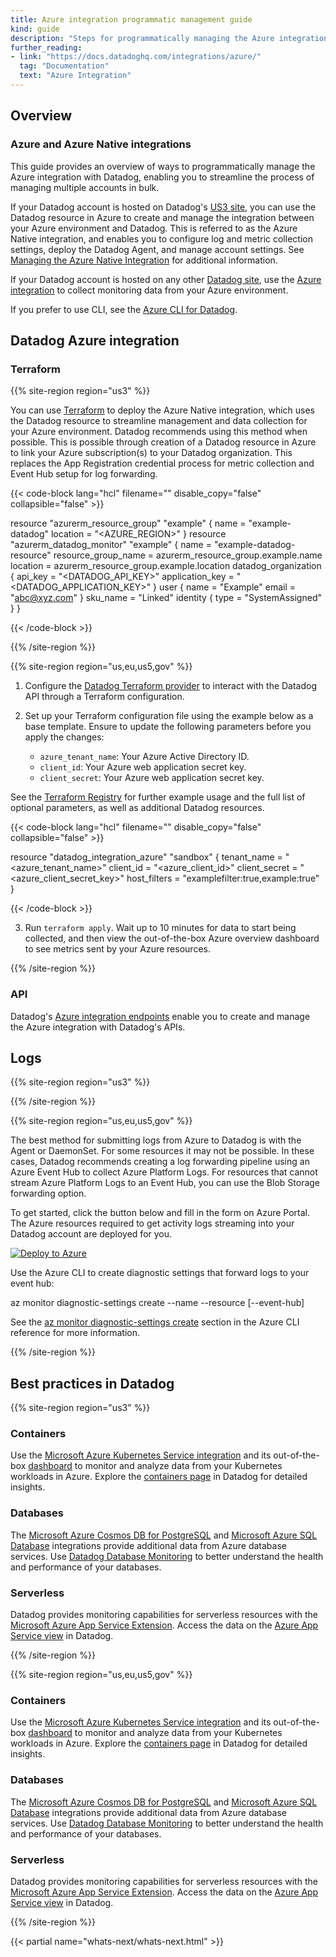 ```yaml
---
title: Azure integration programmatic management guide
kind: guide
description: "Steps for programmatically managing the Azure integration with Datadog"
further_reading:
- link: "https://docs.datadoghq.com/integrations/azure/"
  tag: "Documentation"
  text: "Azure Integration"
---
```


## Overview

### Azure and Azure Native integrations

This guide provides an overview of ways to programmatically manage the Azure integration with Datadog, enabling you to streamline the process of managing multiple accounts in bulk.

If your Datadog account is hosted on Datadog's [US3 site][3], you can use the Datadog resource in Azure to create and manage the integration between your Azure environment and Datadog. This is referred to as the Azure Native integration, and enables you to configure log and metric collection settings, deploy the Datadog Agent, and manage account settings. See [Managing the Azure Native Integration][4] for additional information.

If your Datadog account is hosted on any other [Datadog site][3], use the [Azure integration][5] to collect monitoring data from your Azure environment.

If you prefer to use CLI, see the [Azure CLI for Datadog][2].

## Datadog Azure integration

### Terraform

{{% site-region region="us3" %}}

You can use [Terraform][1] to deploy the Azure Native integration, which uses the Datadog resource to streamline management and data collection for your Azure environment. Datadog recommends using this method when possible. This is possible through creation of a Datadog resource in Azure to link your Azure subscription(s) to your Datadog organization. This replaces the App Registration credential process for metric collection and Event Hub setup for log forwarding. 

{{< code-block lang="hcl" filename="" disable_copy="false" collapsible="false" >}}

resource "azurerm_resource_group" "example" {
  name     = "example-datadog"
  location = "<AZURE_REGION>"
}
resource "azurerm_datadog_monitor" "example" {
  name                = "example-datadog-resource"
  resource_group_name = azurerm_resource_group.example.name
  location            = azurerm_resource_group.example.location
  datadog_organization {
    api_key         = "<DATADOG_API_KEY>"
    application_key = "<DATADOG_APPLICATION_KEY>"
  }
  user {
    name  = "Example"
    email = "abc@xyz.com"
  }
  sku_name = "Linked"
  identity {
    type = "SystemAssigned"
  }
}

{{< /code-block >}}

[1]: https://www.terraform.io
[2]: /integrations/guide/azure-portal/
{{% /site-region %}}

{{% site-region region="us,eu,us5,gov" %}}

1. Configure the [Datadog Terraform provider][2] to interact with the Datadog API through a Terraform configuration. 

2. Set up your Terraform configuration file using the example below as a base template. Ensure to update the following parameters before you apply the changes:  
    * `azure_tenant_name`: Your Azure Active Directory ID.
    * `client_id`: Your Azure web application secret key.
    * `client_secret`: Your Azure web application secret key.

See the [Terraform Registry][4] for further example usage and the full list of optional parameters, as well as additional Datadog resources. 

{{< code-block lang="hcl" filename="" disable_copy="false" collapsible="false" >}}

resource "datadog_integration_azure" "sandbox" {
  tenant_name   = "<azure_tenant_name>"
  client_id     = "<azure_client_id>"
  client_secret = "<azure_client_secret_key>"
  host_filters  = "examplefilter:true,example:true"
}

{{< /code-block >}}

3. Run `terraform apply`. Wait up to 10 minutes for data to start being collected, and then view the out-of-the-box Azure overview dashboard to see metrics sent by your Azure resources.

[1]: https://www.terraform.io
[2]: https://docs.datadoghq.com/integrations/terraform/#overview
[3]: https://registry.terraform.io/providers/DataDog/datadog/latest/docs/resources/integration_azure
{{% /site-region %}}

### API

Datadog's [Azure integration endpoints][8] enable you to create and manage the Azure integration with Datadog's APIs.

## Logs

{{% site-region region="us3" %}}

{{% /site-region %}}

{{% site-region region="us,eu,us5,gov" %}}

The best method for submitting logs from Azure to Datadog is with the Agent or DaemonSet. For some resources it may not be possible. In these cases, Datadog recommends creating a log forwarding pipeline using an Azure Event Hub to collect Azure Platform Logs. For resources that cannot stream Azure Platform Logs to an Event Hub, you can use the Blob Storage forwarding option.

To get started, click the button below and fill in the form on Azure Portal. The Azure resources required to get activity logs streaming into your Datadog account are deployed for you.

[![Deploy to Azure](https://aka.ms/deploytoazurebutton)](https://portal.azure.com/#create/Microsoft.Template/uri/https%3A%2F%2Fraw.githubusercontent.com%2FDataDog%2Fdatadog-serverless-functions%2Fmaster%2Fazure%2Fdeploy-to-azure%2Fparent_template.json)

Use the Azure CLI to create diagnostic settings that forward logs to your event hub:

az monitor diagnostic-settings create --name
                                      --resource
                                      [--event-hub]

See the [az monitor diagnostic-settings create][1] section in the Azure CLI reference for more information.

[1]: https://learn.microsoft.com/en-us/cli/azure/monitor/diagnostic-settings?view=azure-cli-latest#az-monitor-diagnostic-settings-create
{{% /site-region %}}

## Best practices in Datadog

{{% site-region region="us3" %}}

### Containers 

Use the [Microsoft Azure Kubernetes Service integration][1] and its out-of-the-box [dashboard][2] to monitor and analyze data from your Kubernetes workloads in Azure. Explore the [containers page][3] in Datadog for detailed insights.

### Databases

The [Microsoft Azure Cosmos DB for PostgreSQL][4] and [Microsoft Azure SQL Database][5] integrations provide additional data from Azure database services. Use [Datadog Database Monitoring][6] to better understand the health and performance of your databases.

### Serverless

Datadog provides monitoring capabilities for serverless resources with the [Microsoft Azure App Service Extension][7]. Access the data on the [Azure App Service view][8] in Datadog.

[1]: /integrations/azure_container_service/
[2]: https://us3.datadoghq.com/dash/integration/524/azure-kubernetes-service
[3]: https://us3.datadoghq.com/containers
[4]: /integrations/azure_cosmosdb_for_postgresql/
[5]: /integrations/azure_sql_database/
[6]: /getting_started/database_monitoring/
[7]: /serverless/azure_app_services
[8]: https://us3.datadoghq.com/functions?cloud=azure&config_serverless-azure-app=true&group=service
{{% /site-region %}}

{{% site-region region="us,eu,us5,gov" %}}

### Containers

Use the [Microsoft Azure Kubernetes Service integration][1] and its out-of-the-box [dashboard][2] to monitor and analyze data from your Kubernetes workloads in Azure. Explore the [containers page][3] in Datadog for detailed insights.

### Databases

The [Microsoft Azure Cosmos DB for PostgreSQL][4] and [Microsoft Azure SQL Database][5] integrations provide additional data from Azure database services. Use [Datadog Database Monitoring][6] to better understand the health and performance of your databases.

### Serverless

Datadog provides monitoring capabilities for serverless resources with the [Microsoft Azure App Service Extension][7]. Access the data on the [Azure App Service view][8] in Datadog.

[1]: /integrations/azure_container_service/
[2]: https://app.datadoghq.com/dash/integration/30699/azure-kubernetes-service
[3]: https://app.datadoghq.com/containers
[4]: /integrations/azure_cosmosdb_for_postgresql/
[5]: /integrations/azure_sql_database/
[6]: /getting_started/database_monitoring/
[7]: /serverless/azure_app_services
[8]: https://app.datadoghq.com/functions?cloud=azure&config_serverless-azure-app=true&group=service
{{% /site-region %}}

{{< partial name="whats-next/whats-next.html" >}}

[1]: /integrations/azure/#create-datadog-resource
[2]: https://learn.microsoft.com/en-us/cli/azure/datadog?view=azure-cli-latest
[3]: /getting_started/site/
[4]: /integrations/guide/azure-portal/
[5]: /integrations/azure/
[6]: /agent/basic_agent_usage/ansible/
[7]: /integrations/azure_container_service/
[8]: /api/latest/azure-integration/